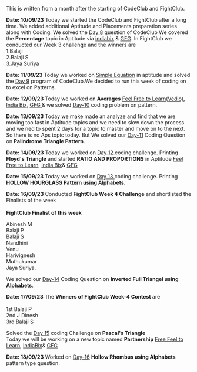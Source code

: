 This is written from a month after the starting of CodeClub and FightClub.

**Date: 10/09/23**
Today we started the CodeClub and FightClub after a long time.
We added additional Aptitude and Placements preparation series along with Coding.
We solved the [Day 8](https://onlinegdb.com/uLVTaDNC3) question of CodeClub
We covered the **Percentage** topic in Aptitude via [indiabix](https://www.indiabix.com/aptitude/percentage/formulas) & [GFG](https://www.geeksforgeeks.org/percentage-aptitude-questions/).
In FightClub we conducted our Week 3 challenge and the winners are<br>
1.Balaji <br>
2.Balaji S <br>
3.Jaya Suriya <br>

**Date: 11/09/23**
Today we worked on [Simple Equation](geeksforgeeks.org/simplification-questions-aptitude/) in aptitude and solved the [Day 9](https://onlinegdb.com/vBz25ofJC) program of CodeClub.We decided to run this week of coding on to excel on Patterns.

**Date: 12/09/23**
Today we worked on **Averages**
[Feel Free to Learn(Vedio)](https://www.feelfreetolearn.com/course?Id=5afd5251a2c5ed42956c37b0),
[India Bix](https://www.indiabix.com/aptitude/average/formulas),
[GFG ](https://www.geeksforgeeks.org/average/)
& we solved [Day-10](https://onlinegdb.com/Z-dPzp-8j) coding problem on pattern.

**Date: 13/09/23**
Today we make made an analyze and find that we are moving too fast in Aptitude topics and we need to slow down the process and we ned to spent 2 days for a topic to master and move on to the next. So there is no Aps topic today. But We solved our [Day-11](https://onlinegdb.com/IZZBKGqnu) Coding Question on **Palindrome Triangle Pattern**.

**Date: 14/09/23**
Today we worked on [Day 12 ](https://onlinegdb.com/47KNi9vnb) coding challenge. Printing **Floyd's Triangle** and started **RATIO AND PROPORTIONS** in Aptitude
[Feel Free to Learn](https://www.feelfreetolearn.com/course?Id=5afd8150a2c5ed42956c3827),
[India Bix](https://www.indiabix.com/aptitude/ratio-and-proportion/formulas)&
[GFG ]( https://www.geeksforgeeks.org/ratio-and-proportion-gq/)

**Date: 15/09/23**
Today we worked on [Day 13 ](https://onlinegdb.com/smOu14F4m) coding challenge. Printing **HOLLOW HOURGLASS Pattern using Alphabets**. 

**Date: 16/09/23**
Conducted **FightClub Week 4 Challenge** and shortlisted the Finalists of the week <br><br>
**FightClub Finalist of this week**

Abinesh M<br>
Balaji P<br>
Balaji S<br>
Nandhini<br>
Venu<br>
Harivignesh<br>
Muthukumar<br>
Jaya Suriya.<br>

We solved our [Day-14](https://onlinegdb.com/G621NLhjA) Coding Question on **Inverted Full Triangel using Alphabets**.

**Date: 17/09/23**
The **Winners of FightClub Week-4 Contest** are<br><br> 1st Balaji P<br>2nd J Dinesh<br> 3rd Balaji S<br>

Solved the [Day 15](https://onlinegdb.com/0FAmi3-qf) coding Challenge on **Pascal's Triangle**<br>
Today we will be working on a new topic named **Partnership**
[Free Feel to Learn](https://www.feelfreetolearn.com/course?Id=5afd551aa2c5ed42956c37c0),
[IndiaBix](https://www.indiabix.com/aptitude/partnership/formulas)&
[GFG](https://www.geeksforgeeks.org/partnership/)

**Date: 18/09/23**
Worked on [Day-16](https://onlinegdb.com/-85u6e15G) **Hollow Rhombus using Alphabets** pattern type question.




